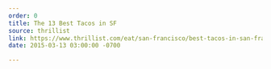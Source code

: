 ```yaml
---
order: 0
title: The 13 Best Tacos in SF
source: thrillist
link: https://www.thrillist.com/eat/san-francisco/best-tacos-in-san-francisco
date: 2015-03-13 03:00:00 -0700

---
```

